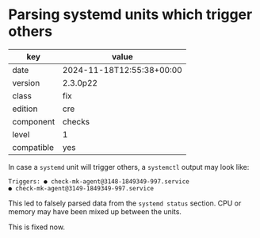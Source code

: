 [//]: # (werk v2)
# Parsing systemd units which trigger others

key        | value
---------- | ---
date       | 2024-11-18T12:55:38+00:00
version    | 2.3.0p22
class      | fix
edition    | cre
component  | checks
level      | 1
compatible | yes

In case a `systemd` unit will trigger others, a `systemctl` output may look like:
```
Triggers: ● check-mk-agent@3148-1849349-997.service
● check-mk-agent@3149-1849349-997.service
```
This led to falsely parsed data from the `systemd status` section. CPU or memory may have been mixed up between the units.

This is fixed now.
